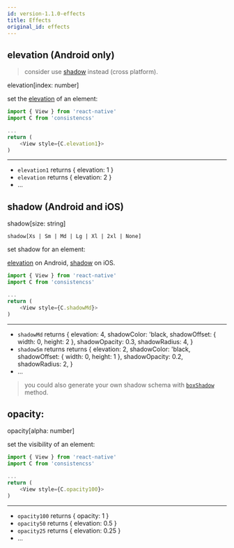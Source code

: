 ```yaml
---
id: version-1.1.0-effects
title: Effects
original_id: effects
---
```


## elevation (Android only)

> consider use [shadow](#shadow-android-and-ios) instead (cross platform).

elevation[index: number]

set the [elevation](https://material.io/design/environment/elevation.html) of an element:

```js
import { View } from 'react-native'
import C from 'consistencss'

...
return (
    <View style={C.elevation1}>
)
```

---

- `elevation1` returns { elevation: 1 }
- `elevation` returns { elevation: 2 }
- ...

## shadow (Android and iOS)

shadow[size: string]

`shadow[Xs | Sm | Md | Lg | Xl | 2xl | None]`

set shadow for an element:

[elevation](https://material.io/design/environment/elevation.html) on Android, [shadow](https://reactnative.dev/docs/shadow-props) on iOS.

```js
import { View } from 'react-native'
import C from 'consistencss'

...
return (
    <View style={C.shadowMd}>
)
```

---

- `shadowMd` returns {
  elevation: 4,
  shadowColor: 'black,
  shadowOffset: { width: 0, height: 2 },
  shadowOpacity: 0.3,
  shadowRadius: 4,
  }
- `shadowSm` returns returns {
  elevation: 2,
  shadowColor: 'black,
  shadowOffset: { width: 0, height: 1 },
  shadowOpacity: 0.2,
  shadowRadius: 2,
  }
- ...

> you could also generate your own shadow schema with [`boxShadow`](box-shadow.md) method.

## opacity:

opacity[alpha: number]

set the visibility of an element:

```js
import { View } from 'react-native'
import C from 'consistencss'

...
return (
    <View style={C.opacity100}>
)
```

---

- `opacity100` returns { opacity: 1 }
- `opacity50` returns { elevation: 0.5 }
- `opacity25` returns { elevation: 0.25 }
- ...
